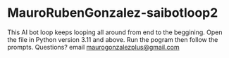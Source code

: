 # MauroRubenGonzalez-saibotloop2
This AI bot loop keeps looping all around from end to the beggining. 
Open the file in Python version 3.11 and above. Run the pogram then follow the prompts.
Questions? email maurogonzalezplus@gmail.com
